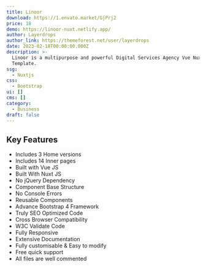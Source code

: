 ```yaml
---
title: Linoor
download: https://1.envato.market/GjPrj2
price: 18
demo: https://linoor-nuxt.netlify.app/
author: Layerdrops
author_link: https://themeforest.net/user/layerdrops
date: 2023-02-18T00:00:00.000Z
description: >-
  Linoor is a multipurpose and powerful Digital Services Agency Vue Nuxt
  Template.
ssg:
  - Nuxtjs
css:
  - Bootstrap
ui: []
cms: []
category:
  - Business
draft: false
---
```

## Key Features

- Includes 3 Home versions
- Includes 14 Inner pages
- Built with Vue JS
- Built With Nuxt JS
- No jQuery Dependency
- Component Base Structure
- No Console Errors
- Reusable Components
- Advance Bootstrap 4 Framework
- Truly SEO Optimized Code
- Cross Browser Compatibility
- W3C Validate Code
- Fully Responsive
- Extensive Documentation
- Fully customisable & Easy to modify
- Free quick support
- All files are well commented
